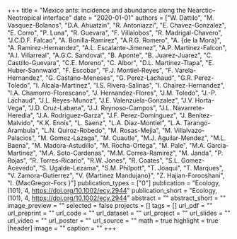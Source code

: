 +++
title = "Mexico ants: incidence and abundance along the Nearctic–Neotropical interface"
date = "2020-01-01"
authors = ["W. Dattilo", "M. Vasquez-Bolanos", "D.A. Ahuatzin", "R. Antoniazzi", "E. Chavez-Gonzalez", "E. Corro", "P. Luna", "R. Guevara", "F. Villalobos", "R. Madrigal-Chavero", "J.C.D.F. Falcao", "A. Bonilla-Ramirez", "A.R.G. Romero", "A. {de la Mora}", "A. Ramirez-Hernandez", "A.L. Escalante-Jimenez", "A.P. Martinez-Falcon", "A.I. Villarreal", "A.G.C. Sandoval", "B. Aponte", "B. Juarez-Juarez", "C. Castillo-Guevara", "C.E. Moreno", "C. Albor", "D.L. Martinez-Tlapa", "E. Huber-Sannwald", "F. Escobar", "F.J. Montiel-Reyes", "F. Varela-Hernandez", "G. Castano-Meneses", "G. Perez-Lachaud", "G.R. Perez-Toledo", "I. Alcala-Martinez", "I.S. Rivera-Salinas", "I. Chairez-Hernandez", "I.A. Chamorro-Florescano", "J. Hernandez-Flores", "J.M. Toledo", "J.-P. Lachaud", "J.L. Reyes-Munoz", "J.E. Valenzuela-Gonzalez", "J.V. Horta-Vega", "J.D. Cruz-Labana", "J.J. Reynoso-Campos", "J.L. Navarrete-Heredia", "J.A. Rodriguez-Garza", "J.F. Perez-Dominguez", "J. Benitez-Malvido", "K.K. Ennis", "L. Saenz", "L.A. Diaz-Montiel", "L.A. Tarango-Arambula", "L.N. Quiroz-Robedo", "M. Rosas-Mejia", "M. Villalvazo-Palacios", "M. Gomez-Lazaga", "M. Cuautle", "M.J. Aguilar-Mendez", "M.L. Baena", "M. Madora-Astudillo", "M. Rocha-Ortega", "M. Pale", "M.A. Garcia-Martinez", "M.A. Soto-Cardenas", "M.M. Correa-Ramirez", "M. Janda", "P. Rojas", "R. Torres-Ricario", "R.W. Jones", "R. Coates", "S.L. Gomez-Acevedo", "S. Ugalde-Lezama", "S.M. Philpott", "T. Joaqui", "T. Marques", "V. Zamora-Gutierrez", "V. {Martinez Mandujano}", "Z. Hajian-Forooshani", "I. {MacGregor-Fors }"]
publication_types = ["0"]
publication = "Ecology, (101), 4, https://doi.org/10.1002/ecy.2944"
publication_short = "Ecology, (101), 4, https://doi.org/10.1002/ecy.2944"
abstract = ""
abstract_short = ""
image_preview = ""
selected = false
projects = []
tags = []
url_pdf = ""
url_preprint = ""
url_code = ""
url_dataset = ""
url_project = ""
url_slides = ""
url_video = ""
url_poster = ""
url_source = ""
math = true
highlight = true
[header]
image = ""
caption = ""
+++
